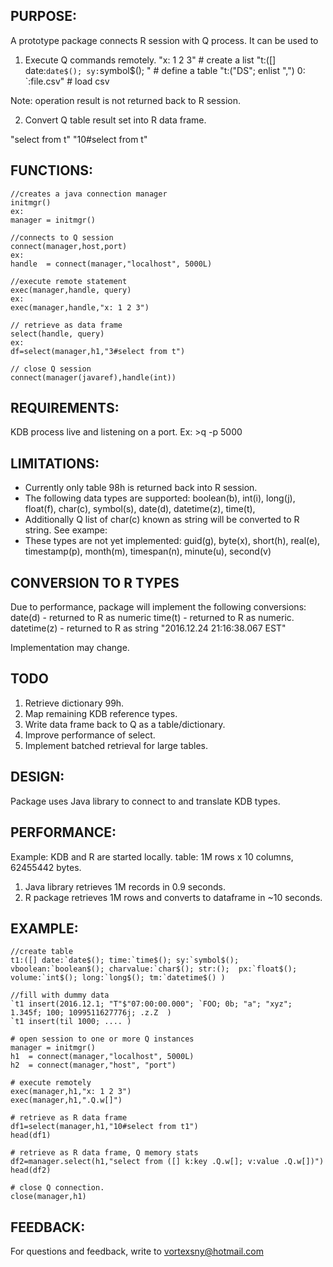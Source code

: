 ## PURPOSE:
A prototype package connects R session with Q process. It can be used to

1. Execute Q commands remotely. 
"x: 1 2 3"  # create a list
"t:([] date:`date$(); sy:`symbol$(); " # define a table
"t:("DS"; enlist ",") 0: `:file.csv" # load csv

Note: operation result is not returned back to R session.

2. Convert Q table result set into R data frame.

"select from t"
"10#select from t"


## FUNCTIONS:
```
//creates a java connection manager
initmgr() 
ex: 
manager = initmgr()

//connects to Q session
connect(manager,host,port)
ex: 
handle  = connect(manager,"localhost", 5000L) 

//execute remote statement
exec(manager,handle, query)
ex:
exec(manager,handle,"x: 1 2 3")

// retrieve as data frame
select(handle, query)
ex:
df=select(manager,h1,"3#select from t")

// close Q session
connect(manager(javaref),handle(int))
```

## REQUIREMENTS:
KDB process live and listening on a  port.
Ex: >q -p 5000


## LIMITATIONS:
- Currently only table 98h is returned back into R session.
- The following data types are supported: 
boolean(b), int(i), long(j), float(f), char(c), symbol(s), 
date(d), datetime(z), time(t), 
- Additionally Q list of char(c) known as string 
will be converted to R string. See exampe:
- These types are not yet implemented:
guid(g), byte(x), short(h), real(e), timestamp(p), month(m),
timespan(n), minute(u), second(v)

## CONVERSION TO R TYPES
Due to performance, package will implement 
the following conversions:
date(d) - returned to R as numeric
time(t) - returned to R as numeric. 
datetime(z) - returned to R as string "2016.12.24 21:16:38.067 EST"

Implementation may change.

## TODO
1. Retrieve dictionary 99h.
2. Map remaining KDB reference types.
3. Write data frame back to Q as a table/dictionary.
4. Improve performance of select.
5. Implement batched retrieval for large tables.


## DESIGN:
Package uses Java library to connect to 
and translate KDB types.


## PERFORMANCE:
Example:
KDB and R are started locally.
table: 1M rows x 10 columns, 62455442 bytes.
1. Java library retrieves 1M records in 0.9 seconds.
2. R package retrieves 1M rows and converts to dataframe in ~10 seconds.

## EXAMPLE:

```
//create table
t1:([] date:`date$(); time:`time$(); sy:`symbol$(); vboolean:`boolean$(); charvalue:`char$(); str:();  px:`float$(); volume:`int$(); long:`long$(); tm:`datetime$() )

//fill with dummy data
`t1 insert(2016.12.1; "T"$"07:00:00.000"; `FOO; 0b; "a"; "xyz"; 1.345f; 100; 1099511627776j; .z.Z  )
`t1 insert(til 1000; .... )

# open session to one or more Q instances
manager = initmgr()
h1  = connect(manager,"localhost", 5000L)
h2  = connect(manager,"host", "port") 

# execute remotely
exec(manager,h1,"x: 1 2 3")
exec(manager,h1,".Q.w[]")

# retrieve as R data frame
df1=select(manager,h1,"10#select from t1")
head(df1)

# retrieve as R data frame, Q memory stats
df2=manager.select(h1,"select from ([] k:key .Q.w[]; v:value .Q.w[])")
head(df2)

# close Q connection.
close(manager,h1)
```

## FEEDBACK:
For questions and feedback, write to vortexsny@hotmail.com
